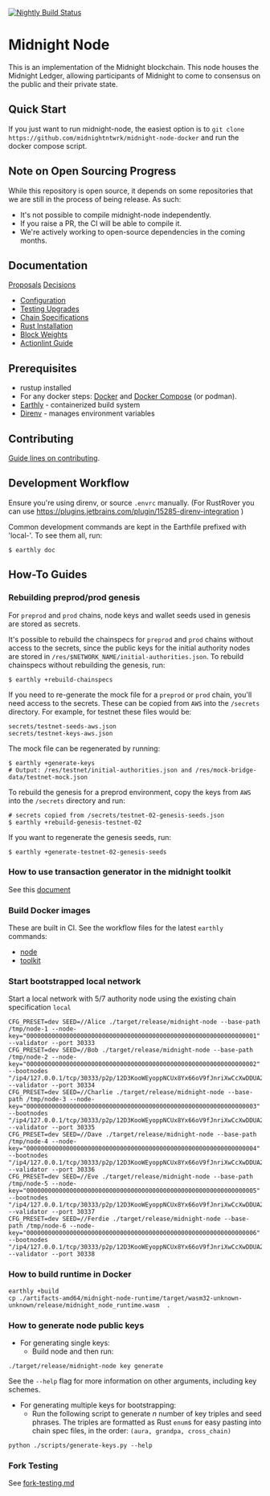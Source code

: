 [![Nightly Build Status](https://github.com/midnightntwrk/midnight-node/actions/workflows/nightly-build-check.yml/badge.svg?branch=main&event=schedule)](https://github.com/midnightntwrk/midnight-node/actions/workflows/nightly-build-check.yml?query=branch%3Amain)

# Midnight Node

This is an implementation of the Midnight blockchain. This node houses the Midnight Ledger, allowing participants of Midnight
to come to consensus on the public and their private state.

## Quick Start

If you just want to run midnight-node, the easiest option
is to `git clone https://github.com/midnightntwrk/midnight-node-docker` and run the docker compose script.

## **Note on Open Sourcing Progress**

While this repository is open source, it depends on some repositories
that we are still in the process of being release. As such:

- It's not possible to compile midnight-node independently.
- If you raise a PR, the CI will be able to compile it.
- We're actively working to open-source dependencies in the coming months.

## Documentation

[Proposals](docs/proposals)
[Decisions](docs/decisions)

- [Configuration](docs/config.md)
- [Testing Upgrades](docs/testing-upgrades.md)
- [Chain Specifications](docs/chain_specs.md)
- [Rust Installation](docs/rust-setup.md)
- [Block Weights](docs/weights.md)
- [Actionlint Guide](docs/actionlint-guide.md)

## Prerequisites

- rustup installed
- For any docker steps: [Docker](https://docs.docker.com/get-docker/)
  and [Docker Compose](https://docs.docker.com/compose/install/) (or podman).
- [Earthly](https://earthly.dev/get-earthly) - containerized build system
- [Direnv](https://direnv.net/docs/installation.html) - manages environment variables

## Contributing

[Guide lines on contributing](./CONTRIBUTING.md).

## Development Workflow

Ensure you're using direnv, or source `.envrc` manually.
(For RustRover you can use https://plugins.jetbrains.com/plugin/15285-direnv-integration )

Common development commands are kept in the Earthfile prefixed with 'local-'. To see them all, run:

```shell
$ earthly doc
```

## How-To Guides

### Rebuilding preprod/prod genesis

For `preprod` and `prod` chains, node keys and wallet seeds used in genesis are
stored as secrets.

It's possible to rebuild the chainspecs for `preprod` and `prod` chains without
access to the secrets, since the public keys for the initial authority nodes
are stored in `/res/$NETWORK_NAME/initial-authorities.json`. To rebuild chainspecs without rebuilding the genesis, run:

```shell
$ earthly +rebuild-chainspecs
```

If you need to re-generate the mock file for a `preprod` or `prod` chain, you'll need access to the secrets. These can
be copied from `AWS` into the `/secrets` directory. For example, for testnet these files would be:

```shell
secrets/testnet-seeds-aws.json
secrets/testnet-keys-aws.json
```

The mock file can be regenerated by running:

```shell
$ earthly +generate-keys
# Output: /res/testnet/initial-authorities.json and /res/mock-bridge-data/testnet-mock.json
```

To rebuild the genesis for a preprod environment, copy the keys from `AWS` into the `/secrets` directory and run:

```shell
# secrets copied from /secrets/testnet-02-genesis-seeds.json
$ earthly +rebuild-genesis-testnet-02
```

If you want to regenerate the genesis seeds, run:

```shell
$ earthly +generate-testnet-02-genesis-seeds
```

### How to use transaction generator in the midnight toolkit

See this [document](util/toolkit/README.md)

### Build Docker images

These are built in CI. See the workflow files for the latest `earthly` commands:

- [node](.github/workflows/main.yml)
- [toolkit](.github/workflows/main.yml)

### Start bootstrapped local network

Start a local network with 5/7 authority node using the existing chain specification `local`

```shell
CFG_PRESET=dev SEED=//Alice ./target/release/midnight-node --base-path /tmp/node-1 --node-key="0000000000000000000000000000000000000000000000000000000000000001" --validator --port 30333
CFG_PRESET=dev SEED=//Bob ./target/release/midnight-node --base-path /tmp/node-2 --node-key="0000000000000000000000000000000000000000000000000000000000000002" --bootnodes "/ip4/127.0.0.1/tcp/30333/p2p/12D3KooWEyoppNCUx8Yx66oV9fJnriXwCcXwDDUA2kj6vnc6iDEp"  --validator --port 30334
CFG_PRESET=dev SEED=//Charlie ./target/release/midnight-node --base-path /tmp/node-3 --node-key="0000000000000000000000000000000000000000000000000000000000000003" --bootnodes "/ip4/127.0.0.1/tcp/30333/p2p/12D3KooWEyoppNCUx8Yx66oV9fJnriXwCcXwDDUA2kj6vnc6iDEp" --validator --port 30335
CFG_PRESET=dev SEED=//Dave ./target/release/midnight-node --base-path /tmp/node-4 --node-key="0000000000000000000000000000000000000000000000000000000000000004" --bootnodes "/ip4/127.0.0.1/tcp/30333/p2p/12D3KooWEyoppNCUx8Yx66oV9fJnriXwCcXwDDUA2kj6vnc6iDEp" --validator --port 30336
CFG_PRESET=dev SEED=//Eve ./target/release/midnight-node --base-path /tmp/node-5 --node-key="0000000000000000000000000000000000000000000000000000000000000005" --bootnodes "/ip4/127.0.0.1/tcp/30333/p2p/12D3KooWEyoppNCUx8Yx66oV9fJnriXwCcXwDDUA2kj6vnc6iDEp" --validator --port 30337
CFG_PRESET=dev SEED=//Ferdie ./target/release/midnight-node --base-path /tmp/node-6 --node-key="0000000000000000000000000000000000000000000000000000000000000006" --bootnodes "/ip4/127.0.0.1/tcp/30333/p2p/12D3KooWEyoppNCUx8Yx66oV9fJnriXwCcXwDDUA2kj6vnc6iDEp" --validator --port 30338
```

### How to build runtime in Docker

```shell
earthly +build
cp ./artifacts-amd64/midnight-node-runtime/target/wasm32-unknown-unknown/release/midnight_node_runtime.wasm  .
```

### How to generate node public keys

- For generating single keys:
    - Build node and then run:

```shell
./target/release/midnight-node key generate
```

See the `--help` flag for more information on other arguments, including key schemes.

- For generating multiple keys for bootstrapping:
    - Run the following script to generate $n$ number of key triples and seed phrases. The triples are formatted as
      Rust `enum`s for easy pasting into chain spec files, in the order: `(aura, grandpa, cross_chain)`

```shell
python ./scripts/generate-keys.py --help
```

### Fork Testing

See [fork-testing.md](../docs/fork-testing.md)